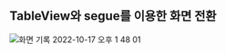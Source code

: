 ## TableView와 segue를 이용한 화면 전환
![화면 기록 2022-10-17 오후 1 48 01](https://user-images.githubusercontent.com/84453688/196098974-0af12ab9-ea78-4a01-b4ef-c2c2a50b47ac.gif)
